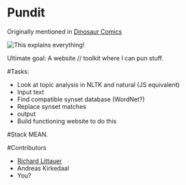 Pundit
======

Originally mentioned in [Dinosaur Comics](http://www.qwantz.com/index.php?comic=2571)

![This explains everything!](http://www.qwantz.com/comics/comic2-2582.png)

Ultimate goal: A website // toolkit where I can pun stuff.

#Tasks:

* Look at topic analysis in NLTK and natural (JS equivalent)
* Input text
* Find compatible synset database (WordNet?)
* Replace synset matches
* output
* Build functioning website to do this

#Stack
MEAN.

#Contributors

* [Richard Littauer](https://www.github.com/RichardLitt)
* Andreas Kirkedaal
* You?
